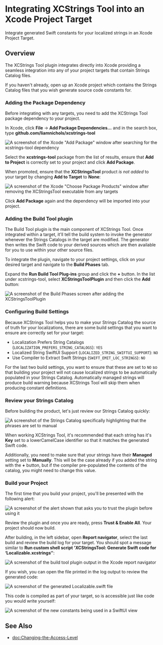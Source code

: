 # Integrating XCStrings Tool into an Xcode Project Target

Integrate generated Swift constants for your localized strings in an Xcode Project Target.

## Overview

The XCStrings Tool plugin integrates directly into Xcode providing a seamless integration into any of your project targets that contain Strings Catalog files.

If you haven't already, open up an Xcode project which contains the Strings Catalog files that you wish generate source code constants for.

### Adding the Package Dependency

Before integrating with any targets, you need to add the XCStrings Tool package dependency to your project.

In Xcode, click **File** → **Add Package Dependencies…** and in the search box, type **github.com/liamnichols/xcstrings-tool**

![A screenshot of the Xcode "Add Package" window after searching for the xcstrings-tool dependency](Xcode-AddPackage)

Select the **xcstrings-tool** package from the list of results, ensure that **Add to Project** is correctly set to your project and click **Add Package**.

When promoted, ensure that the **XCStringsTool** product _is not added_ to your target by changing **Add to Target** to **None**:

![A screenshot of the Xcode "Choose Package Products" window after removing the XCStringsTool executable from any targets](Xcode-ChooseProducts)

Click **Add Package** again and the dependency will be imported into your project.

### Adding the Build Tool plugin

The Build Tool plugin is the main component of XCStrings Tool. Once integrated within a target, it'll tell the build system to invoke the generator whenever the Strings Catalogs in the target are modified. The generator then writes the Swift code to your derived sources which are then available for you to use within your other source files.

To integrate the plugin, navigate to your project settings, click on your desired target and navigate to the **Build Phases** tab.

Expand the **Run Build Tool Plug-ins** group and click the **+** button. In the list under xcstrings-tool, select **XCStringsToolPlugin** and then click the **Add** button:

![A screenshot of the Build Phases screen after adding the XCStringsToolPlugin](Xcode-AddedBuildToolPlugin)

### Configuring Build Settings

Because XCStrings Tool helps you to make your Strings Catalog the source of truth for your localizations, there are some build settings that you want to ensure are correctly set for your target:

- Localization Prefers String Catalogs (`LOCALIZATION_PREFERS_STRING_CATALOGS`): `YES`
- Localized String SwiftUI Support (`LOCALIZED_STRING_SWIFTUI_SUPPORT`): `NO`
- Use Compiler to Extract Swift Strings (`SWIFT_EMIT_LOC_STRINGS`): `NO`

For the last two build settings, you want to ensure that these are set to `NO` so that building your project will not cause localized strings to be automatically populated in your Strings Catalog. Automatically managed strings will produce build warning because XCStrings Tool will skip them when producing constant definitions.

### Review your Strings Catalog

Before building the product, let's just review our Strings Catalog quickly:

![A screenshot of the Strings Catalog specifically highlighting that the phrases are set to manual](Xcode-StringsCatalog)

When working XCStrings Tool, it's recommended that each string has it's **Key** set to a lowerCamelCase identifier so that it matches the generated Swift code.

Additionally, you need to make sure that your strings have their **Managed** setting set to **Manually**. This will be the case already if you added the string with the **+** button, but if the compiler pre-populated the contents of the catalog, you might need to change this value.

### Build your Project

The first time that you build your project, you'll be presented with the following alert:

![A screenshot of the alert shown that asks you to trust the plugin before using it](Xcode-TrustPlugin)

Review the plugin and once you are ready, press **Trust & Enable All**. Your project should now build.

After building, in the left sidebar, open **Report navigator**, select the last build and review the build log for your target. You should spot a message similar to **Run custom shell script 'XCStringsTool: Generate Swift code for ‘Localizable.xcstrings‘'**:

![A screenshot of the build tool plugin output in the Xcode report navigator](Xcode-BuildLog)

If you wish, you can open the file printed in the log output to review the generated code:

![A screenshot of the generated Localizable.swift file](Xcode-Generated)

This code is compiled as part of your target, so is accessible just like code you would write yourself:

![A screenshot of the new constants being used in a SwiftUI view](Xcode-Usage)

## See Also

- <doc:Changing-the-Access-Level>
